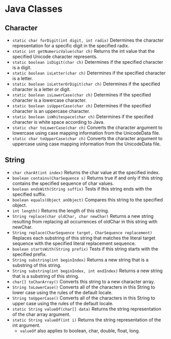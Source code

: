 # Java Classes
## Character
* `static char forDigit(int digit, int radix)` Determines the character representation for a specific digit in the specified radix.
* `static int getNumericValue(char ch)` Returns the int value that the specified Unicode character represents.
* `static boolean isDigit(char ch)` Determines if the specified character is a digit.
* `static boolean isLetter(char ch)` Determines if the specified character is a letter.
* `static boolean isLetterOrDigit(char ch)` Determines if the specified character is a letter or digit.
* `static boolean isLowerCase(char ch)` Determines if the specified character is a lowercase character.
* `static boolean isUpperCase(char ch)` Determines if the specified character is an uppercase character.
* `static boolean isWhitespace(char ch)` Determines if the specified character is white space according to Java.
* `static char toLowerCase(char ch)` Converts the character argument to lowercase using case mapping information from the UnicodeData file.
* `static char toUpperCase(char ch)` Converts the character argument to uppercase using case mapping information from the UnicodeData file.
## String
* `char charAt(int index)` Returns the char value at the specified index.
* `boolean contains(CharSequence s)` Returns true if and only if this string contains the specified sequence of char values.
* `boolean endsWith(String suffix)` Tests if this string ends with the specified suffix.
* `boolean equals(Object anObject)` Compares this string to the specified object.
* `int length()` Returns the length of this string.
* `String replace(char oldChar, char newChar)` Returns a new string resulting from replacing all occurrences of oldChar in this string with newChar.
* `String replace(CharSequence target, CharSequence replacement)` Replaces each substring of this string that matches the literal target sequence with the specified literal replacement sequence.
* `boolean startsWith(String prefix)` Tests if this string starts with the specified prefix.
* `String substring(int beginIndex)` Returns a new string that is a substring of this string.
* `String substring(int beginIndex, int endIndex)` Returns a new string that is a substring of this string.
* `char[] toCharArray()` Converts this string to a new character array.
* `String toLowerCase()` Converts all of the characters in this String to lower case using the rules of the default locale.
* `String toUpperCase()` Converts all of the characters in this String to upper case using the rules of the default locale.
* `static String valueOf(char[] data)` Returns the string representation of the char array argument.
* `static String valueOf(int i)` Returns the string representation of the int argument.
  * `valueOf` also applies to boolean, char, double, float, long.

